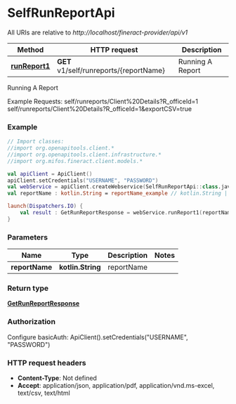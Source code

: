 # SelfRunReportApi

All URIs are relative to *http://localhost/fineract-provider/api/v1*

| Method | HTTP request | Description |
| ------------- | ------------- | ------------- |
| [**runReport1**](SelfRunReportApi.md#runReport1) | **GET** v1/self/runreports/{reportName} | Running A Report |



Running A Report

Example Requests:   self/runreports/Client%20Details?R_officeId&#x3D;1   self/runreports/Client%20Details?R_officeId&#x3D;1&amp;exportCSV&#x3D;true

### Example
```kotlin
// Import classes:
//import org.openapitools.client.*
//import org.openapitools.client.infrastructure.*
//import org.mifos.fineract.client.models.*

val apiClient = ApiClient()
apiClient.setCredentials("USERNAME", "PASSWORD")
val webService = apiClient.createWebservice(SelfRunReportApi::class.java)
val reportName : kotlin.String = reportName_example // kotlin.String | reportName

launch(Dispatchers.IO) {
    val result : GetRunReportResponse = webService.runReport1(reportName)
}
```

### Parameters
| Name | Type | Description  | Notes |
| ------------- | ------------- | ------------- | ------------- |
| **reportName** | **kotlin.String**| reportName | |

### Return type

[**GetRunReportResponse**](GetRunReportResponse.md)

### Authorization


Configure basicAuth:
    ApiClient().setCredentials("USERNAME", "PASSWORD")

### HTTP request headers

 - **Content-Type**: Not defined
 - **Accept**: application/json, application/pdf, application/vnd.ms-excel, text/csv, text/html

